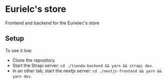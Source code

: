 # Eurielc's store

Frontend and backend for the Eurielec's store

## Setup

To see it live:

- Clone the repository.
- Start the Strapi server: `cd ./tienda-backend && yarn && strapi dev`.
- In an other tab, start the nextjs server: `cd ./nextjs-frontend && yarn && yarn dev`.
